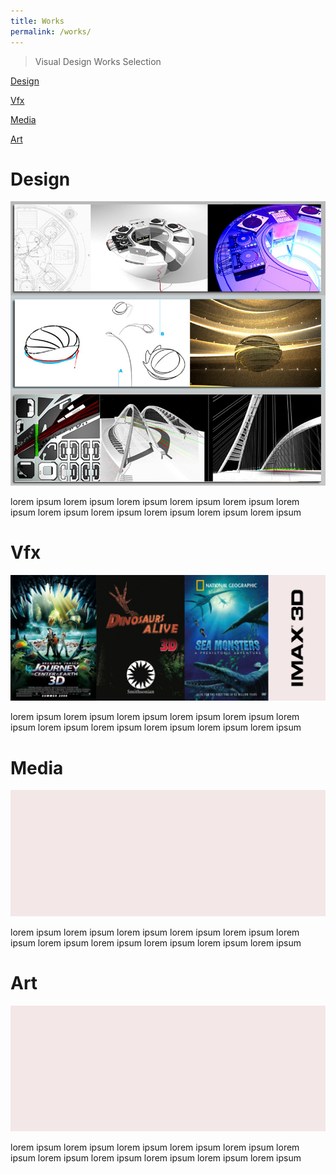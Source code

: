 ```yaml
---
title: Works
permalink: /works/
---
```


>Visual Design Works Selection

[Design](#design)

[Vfx](#vfx)

[Media](#publicity)

[Art](#art)





# Design

![IMAGE](/images/DESIGN1.jpg)

lorem ipsum
lorem ipsum
lorem ipsum
lorem ipsum
lorem ipsum
lorem ipsum
lorem ipsum
lorem ipsum
lorem ipsum
lorem ipsum
lorem ipsum

# Vfx

![IMAGE](/images/VFX1.jpg)

lorem ipsum
lorem ipsum
lorem ipsum
lorem ipsum
lorem ipsum
lorem ipsum
lorem ipsum
lorem ipsum
lorem ipsum
lorem ipsum
lorem ipsum

# Media

![IMAGE](/images/BASE.jpg)

lorem ipsum
lorem ipsum
lorem ipsum
lorem ipsum
lorem ipsum
lorem ipsum
lorem ipsum
lorem ipsum
lorem ipsum
lorem ipsum
lorem ipsum

# Art

![IMAGE](/images/BASE.jpg)

lorem ipsum
lorem ipsum
lorem ipsum
lorem ipsum
lorem ipsum
lorem ipsum
lorem ipsum
lorem ipsum
lorem ipsum
lorem ipsum
lorem ipsum










